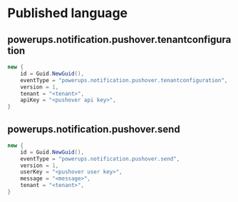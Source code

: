Published language
==================

powerups.notification.pushover.tenantconfiguration
--------------------------------------------------

```csharp
new {
    id = Guid.NewGuid(),
    eventType = "powerups.notification.pushover.tenantconfiguration",
    version = 1,
    tenant = "<tenant>",
    apiKey = "<pushover api key>",
}
```


powerups.notification.pushover.send
-----------------------------------

```csharp
new {
    id = Guid.NewGuid(),
    eventType = "powerups.notification.pushover.send",
    version = 1,
    userKey = "<pushover user key>",
    message = "<message>",
    tenant = "<tenant>",
}
```

